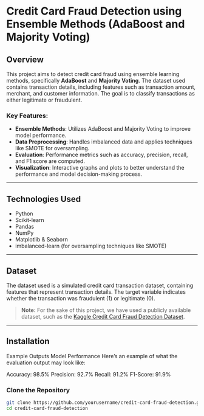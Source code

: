 # Credit Card Fraud Detection using Ensemble Methods (AdaBoost and Majority Voting)

## Overview
This project aims to detect credit card fraud using ensemble learning methods, specifically **AdaBoost** and **Majority Voting**. The dataset used contains transaction details, including features such as transaction amount, merchant, and customer information. The goal is to classify transactions as either legitimate or fraudulent.

### Key Features:
- **Ensemble Methods**: Utilizes AdaBoost and Majority Voting to improve model performance.
- **Data Preprocessing**: Handles imbalanced data and applies techniques like SMOTE for oversampling.
- **Evaluation**: Performance metrics such as accuracy, precision, recall, and F1 score are computed.
- **Visualization**: Interactive graphs and plots to better understand the performance and model decision-making process.

---

## Technologies Used
- Python
- Scikit-learn
- Pandas
- NumPy
- Matplotlib & Seaborn
- imbalanced-learn (for oversampling techniques like SMOTE)

---

## Dataset
The dataset used is a simulated credit card transaction dataset, containing features that represent transaction details. The target variable indicates whether the transaction was fraudulent (1) or legitimate (0).

> **Note:** For the sake of this project, we have used a publicly available dataset, such as the [Kaggle Credit Card Fraud Detection Dataset](https://www.kaggle.com/datasets/mlg-ulb/creditcardfraud).

---

## Installation

Example Outputs
Model Performance
Here’s an example of what the evaluation output may look like:

Accuracy: 98.5%
Precision: 92.7%
Recall: 91.2%
F1-Score: 91.9%

### Clone the Repository
```bash
git clone https://github.com/yourusername/credit-card-fraud-detection.git
cd credit-card-fraud-detection

